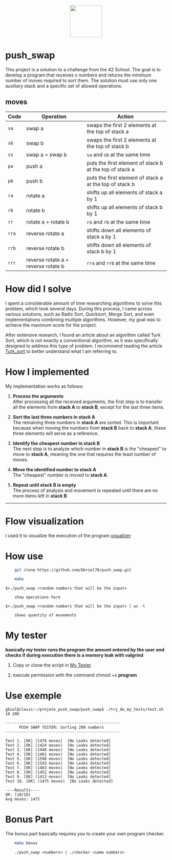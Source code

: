 <div align="center">
  <a href="https://github.com/Gbriel70/born2beroot" target="_blank"><img height=100 src="https://github.com/byaliego/42-project-badges/raw/main/badges/push_swap.png"></a>
</div>

# push_swap

This project is a solution to a challenge from the 42 School. The goal is to develop a program that receives x numbers and returns the minimum number of moves required to sort them. The solution must use only one auxiliary stack and a specific set of allowed operations.

## moves

| Code  | Operation                           | Action                                                  |
| ----- | ----------------------------------- | ------------------------------------------------------- |
| `sa`  | swap a                              | swaps the first 2 elements at the top of stack a        |
| `sb`  | swap b                              | swaps the first 2 elements at the top of stack b        |
| `ss`  | swap a + swap b                     | `sa` and `sb` at the same time                          |
| `pa`  | push a                              | puts the first element of stack b at the top of stack a |
| `pb`  | push b                              | puts the first element of stack a at the top of stack b |
| `ra`  | rotate a                            | shifts up all elements of stack a by 1                  |
| `rb`  | rotate b                            | shifts up all elements of stack b by 1                  |
| `rr`  | rotate a + rotate b                 | `ra` and `rb` at the same time                          |
| `rra` | reverse rotate a                    | shifts down all elements of stack a by 1                |
| `rrb` | reverse rotate b                    | shifts down all elements of stack b by 1                |
| `rrr` | reverse rotate a + reverse rotate b | `rra` and `rrb` at the same time                        |

# How did I solve

I spent a considerable amount of time researching algorithms to solve this problem, which took several days. During this process, I came across various solutions, such as Radix Sort, Quicksort, Merge Sort, and even implementations combining multiple algorithms. However, my goal was to achieve the maximum score for the project.

After extensive research, I found an article about an algorithm called Turk Sort, which is not exactly a conventional algorithm, as it was specifically designed to address this type of problem. I recommend reading the article [Turk_sort](https://medium.com/@ayogun/push-swap-c1f5d2d41e97) to better understand what I am referring to.

# How I implemented

My implementation works as follows:  

1. **Process the arguments**  
   After processing all the received arguments, the first step is to transfer all the elements from **stack A** to **stack B**, except for the last three items.  

2. **Sort the last three numbers in stack A**  
   The remaining three numbers in **stack A** are sorted. This is important because when moving the numbers from **stack B** back to **stack A**, these three elements will serve as a reference.  

3. **Identify the cheapest number in stack B**  
   The next step is to analyze which number in **stack B** is the "cheapest" to move to **stack A**, meaning the one that requires the least number of moves.  

4. **Move the identified number to stack A**  
   The "cheapest" number is moved to **stack A**.  

5. **Repeat until stack B is empty**  
   The process of analysis and movement is repeated until there are no more items left in **stack B**.  

---

# Flow visualization

I used it to visualize the execution of the program [visualizer](https://github.com/o-reo/push_swap_visualizer)

# How use

```sh
    git clone https://github.com/Gbriel70/push_swap.git
```

```sh
    make
```
```
$>./push_swap <random numbers that will be the input>

    show operations here
```
```
$>./push_swap <random numbers that will be the input> | wc -l
    
    shows quantity of movements
```

# My tester

**basically my tester runs the program the amount entered by the user and checks if during execution there is a memory leak with valgrind**

1. Copy or clone the script in [My Tester](https://github.com/Gbriel70/push_swap/blob/main/try_do_my_tests/test.sh)

2. execute permission with the command chmod +x **program**

# Use exemple

```
gbiel@clovis:~/projeto_push_swap/push_swap$ ./try_do_my_tests/test.sh 10 200

--------------------------------------------------
      PUSH SWAP TESTER: Sorting 200 numbers
--------------------------------------------------

Test 1. [OK] (1478 moves)  [No Leaks detected]
Test 2. [OK] (1424 moves)  [No Leaks detected]
Test 3. [OK] (1448 moves)  [No Leaks detected]
Test 4. [OK] (1461 moves)  [No Leaks detected]
Test 5. [OK] (1598 moves)  [No Leaks detected]
Test 6. [OK] (1543 moves)  [No Leaks detected]
Test 7. [OK] (1463 moves)  [No Leaks detected]
Test 8. [OK] (1452 moves)  [No Leaks detected]
Test 9. [OK] (1413 moves)  [No Leaks detected]
Test 10. [OK] (1475 moves)  [No Leaks detected]

----Results----
OK: [10/10]
Avg moves: 1475

```

# Bonus Part

The bonus part basically requires you to create your own program checker.

```sh
    make bonus
```
```
    ./push_swap <numbers> | ./checker <same numbers>
```
